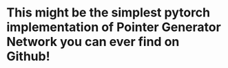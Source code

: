 # This might be the simplest pytorch implementation of Pointer Generator Network you can ever find on Github!
